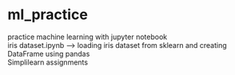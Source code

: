 # ml_practice  

practice machine learning with jupyter notebook  
iris dataset.ipynb  --> loading iris dataset from sklearn and creating DataFrame using pandas  
Simplilearn assignments
